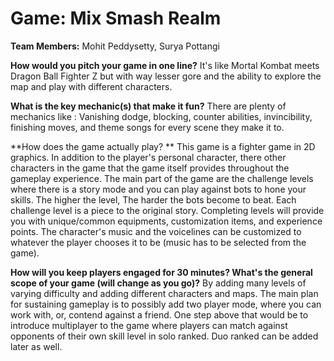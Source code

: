 # Game: Mix Smash Realm

**Team Members:** Mohit Peddysetty, Surya Pottangi

**How would you pitch your game in one line?**
It's like Mortal Kombat meets Dragon Ball Fighter Z but with way lesser gore and the ability to explore the map and play with different characters.

**What is the key mechanic(s) that make it fun?**
There are plenty of mechanics like : Vanishing dodge, blocking, counter abilities, invincibility, finishing moves, and theme songs for every scene they make it to.

**How does the game actually play? **
This game is a fighter game in 2D graphics. In addition to the player's personal character, there other characters in the game that the game itself provides throughout the gameplay experience. 
The main part of the game are the challenge levels where there is a story mode and you can play against bots to hone your skills. The higher the level,
The harder the bots become to beat. Each challenge level is a piece to the original story. Completing levels will provide you with unique/common equipments, customization items, and experience points. 
The character's music and the voicelines can be customized to whatever the player chooses it to be (music has to be selected from the game).

**How will you keep players engaged for 30 minutes? What's the general scope of your game (will change as you go)?**
By adding many levels of varying difficulty and adding different characters and maps.
The main plan for sustaining gameplay is to possibly add two player mode, where you can work with, or, contend against a friend. One step above that would be to introduce multiplayer to the game where players can 
match against opponents of their own skill level in solo ranked. Duo ranked can be added later as well.
